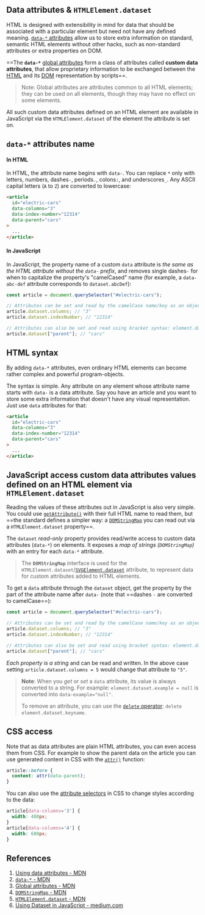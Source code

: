 ##  Data attributes & `HTMLElement.dataset`

HTML is designed with extensibility in mind for data that should be associated with a particular element but need not have any defined meaning. [`data-*` attributes](https://developer.mozilla.org/en-US/docs/Web/HTML/Global_attributes/data-*) allow us to store extra information on standard, semantic HTML elements without other hacks, such as non-standard attributes or extra properties on DOM.

==The **`data-*`** [global attributes](https://developer.mozilla.org/en-US/docs/Web/HTML/Global_attributes) form a class of attributes called **custom data attributes**, that allow proprietary information to be exchanged between the [HTML](https://developer.mozilla.org/en-US/docs/Web/HTML) and its [DOM](https://developer.mozilla.org/en-US/docs/Web/API/Document_Object_Model) representation by scripts==.

> Note: Global attributes are attributes common to all HTML elements; they can be used on all elements, though they may have no effect on some elements.

All such custom data attributes defined on an HTML element are available in JavaScript via the `HTMLElement.dataset` of the element the attribute is set on.

## `data-*` attributes name

#### In HTML

In HTML, the attribute name begins with `data-`. You can replace `*` only with letters, numbers, dashes`-`, periods`.`, colons`:`, and underscores`_`. Any ASCII capital letters (`A` to `Z`) are converted to lowercase:

```html
<article
  id="electric-cars"
  data-columns="3"
  data-index-number="12314"
  data-parent="cars"
>
  ...
</article>
```

#### In JavaScript

In JavaScript, the property name of a custom `data` attribute is _the same as the HTML attribute without the `data-` prefix_, and removes single dashes`-` for when to capitalize the property's "camelCased" name (for example, a `data-abc-def` attribute corresponds to `dataset.abcDef`):

```js
const article = document.querySelector("#electric-cars");

// Attributes can be set and read by the camelCase name/key as an object property of the dataset: element.dataset.keyname
article.dataset.columns; // "3"
article.dataset.indexNumber; // "12314"

// Attributes can also be set and read using bracket syntax: element.dataset['keyname']
article.dataset["parent"]; // "cars"
```

## HTML syntax

By adding `data-*` attributes, even ordinary HTML elements can become rather complex and powerful program-objects.

The syntax is simple. Any attribute on any element whose attribute name starts with `data-` is a data attribute. Say you have an article and you want to store some extra information that doesn't have any visual representation. Just use `data` attributes for that:

```html
<article
  id="electric-cars"
  data-columns="3"
  data-index-number="12314"
  data-parent="cars"
>
  ...
</article>
```

## JavaScript access custom data attributes values defined on an HTML element via `HTMLElement.dataset`

Reading the values of these attributes out in JavaScript is also very simple. You could use [`getAttribute()`](https://developer.mozilla.org/en-US/docs/Web/API/Element/getAttribute) with their full HTML name to read them, but ==the standard defines a simpler way: a [`DOMStringMap`](https://developer.mozilla.org/en-US/docs/Web/API/DOMStringMap) you can read out via a `HTMLElement.dataset` property==.

The `dataset` _read-only_ property provides read/write access to custom data attributes (`data-*`) on elements. It exposes a _map of strings (`DOMStringMap`)_ with an entry for each `data-*` attribute.

> The **`DOMStringMap`** interface is used for the `HTMLElement.dataset`/[`SVGElement.dataset`](https://developer.mozilla.org/en-US/docs/Web/API/HTMLElement/dataset) attribute, to represent data for custom attributes added to HTML elements.

To get a `data` attribute through the `dataset` object, get the property by the part of the attribute name after `data-` (note that ==dashes `-` are converted to camelCase==):

```js
const article = document.querySelector("#electric-cars");

// Attributes can be set and read by the camelCase name/key as an object property of the dataset: element.dataset.keyname
article.dataset.columns; // "3"
article.dataset.indexNumber; // "12314"

// Attributes can also be set and read using bracket syntax: element.dataset['keyname']
article.dataset["parent"]; // "cars" 
```

_Each property is a string_ and can be read and written. In the above case setting `article.dataset.columns = 5` would change that attribute to `"5"`.

> **Note**: When you _get_ or _set_ a `data` attribute, its value is always converted to a string. For example: `element.dataset.example = null` is converted into `data-example="null"`.
>
> To remove an attribute, you can use the [`delete` operator](https://developer.mozilla.org/en-US/docs/Web/JavaScript/Reference/Operators/delete): `delete element.dataset.keyname`.

## CSS access

Note that as data attributes are plain HTML attributes, you can even access them from CSS. For example to show the parent data on the article you can use generated content in CSS with the [`attr()`](https://developer.mozilla.org/en-US/docs/Web/CSS/attr) function:

```css
article::before {
  content: attr(data-parent);
}
```

You can also use the [attribute selectors](https://developer.mozilla.org/en-US/docs/Web/CSS/Attribute_selectors) in CSS to change styles according to the data:

```css
article[data-columns='3'] {
  width: 400px;
}
article[data-columns='4'] {
  width: 600px;
}
```

## References

1. [Using data attributes - MDN](https://developer.mozilla.org/en-US/docs/Learn/HTML/Howto/Use_data_attributes)
2. [`data-*` - MDN](https://developer.mozilla.org/en-US/docs/Web/HTML/Global_attributes/data-*)
3. [Global attributes - MDN](https://developer.mozilla.org/en-US/docs/Web/HTML/Global_attributes)
4. [`DOMStringMap` - MDN](https://developer.mozilla.org/en-US/docs/Web/API/DOMStringMap)
5. [`HTMLElement.dataset` - MDN](https://developer.mozilla.org/en-US/docs/web/api/htmlelement/dataset)
6. [Using Dataset in JavaScript - medium.com](https://medium.com/@adamkearney124/using-dataset-in-javascript-5331af3ec6c3)

